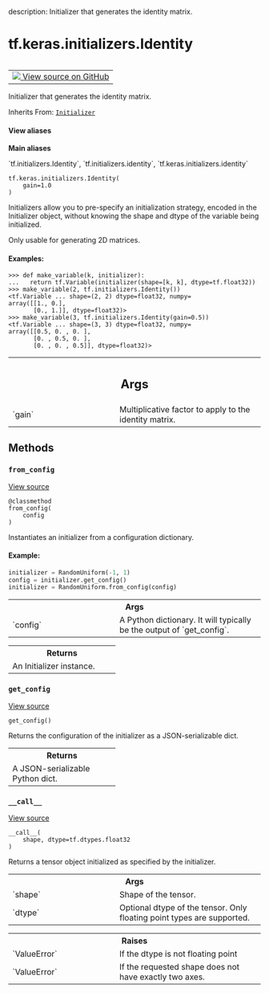 description: Initializer that generates the identity matrix.

<div itemscope itemtype="http://developers.google.com/ReferenceObject">
<meta itemprop="name" content="tf.keras.initializers.Identity" />
<meta itemprop="path" content="Stable" />
<meta itemprop="property" content="__call__"/>
<meta itemprop="property" content="__init__"/>
<meta itemprop="property" content="from_config"/>
<meta itemprop="property" content="get_config"/>
</div>

# tf.keras.initializers.Identity

<!-- Insert buttons and diff -->

<table class="tfo-notebook-buttons tfo-api nocontent" align="left">
<td>
  <a target="_blank" href="https://github.com/tensorflow/tensorflow/blob/r2.2/tensorflow/python/ops/init_ops_v2.py#L656-L711">
    <img src="https://www.tensorflow.org/images/GitHub-Mark-32px.png" />
    View source on GitHub
  </a>
</td>
</table>



Initializer that generates the identity matrix.

Inherits From: [`Initializer`](../../../tf/keras/initializers/Initializer.md)

<section class="expandable">
  <h4 class="showalways">View aliases</h4>
  <p>
<b>Main aliases</b>
<p>`tf.initializers.Identity`, `tf.initializers.identity`, `tf.keras.initializers.identity`</p>
</p>
</section>

<pre class="devsite-click-to-copy prettyprint lang-py tfo-signature-link">
<code>tf.keras.initializers.Identity(
    gain=1.0
)
</code></pre>



<!-- Placeholder for "Used in" -->

Initializers allow you to pre-specify an initialization strategy, encoded in
the Initializer object, without knowing the shape and dtype of the variable
being initialized.

Only usable for generating 2D matrices.

#### Examples:



```
>>> def make_variable(k, initializer):
...   return tf.Variable(initializer(shape=[k, k], dtype=tf.float32))
>>> make_variable(2, tf.initializers.Identity())
<tf.Variable ... shape=(2, 2) dtype=float32, numpy=
array([[1., 0.],
       [0., 1.]], dtype=float32)>
>>> make_variable(3, tf.initializers.Identity(gain=0.5))
<tf.Variable ... shape=(3, 3) dtype=float32, numpy=
array([[0.5, 0. , 0. ],
       [0. , 0.5, 0. ],
       [0. , 0. , 0.5]], dtype=float32)>
```

<!-- Tabular view -->
 <table class="responsive fixed orange">
<colgroup><col width="214px"><col></colgroup>
<tr><th colspan="2"><h2 class="add-link">Args</h2></th></tr>

<tr>
<td>
`gain`
</td>
<td>
Multiplicative factor to apply to the identity matrix.
</td>
</tr>
</table>



## Methods

<h3 id="from_config"><code>from_config</code></h3>

<a target="_blank" href="https://github.com/tensorflow/tensorflow/blob/r2.2/tensorflow/python/ops/init_ops_v2.py#L69-L89">View source</a>

<pre class="devsite-click-to-copy prettyprint lang-py tfo-signature-link">
<code>@classmethod</code>
<code>from_config(
    config
)
</code></pre>

Instantiates an initializer from a configuration dictionary.


#### Example:



```python
initializer = RandomUniform(-1, 1)
config = initializer.get_config()
initializer = RandomUniform.from_config(config)
```

<!-- Tabular view -->
 <table class="responsive fixed orange">
<colgroup><col width="214px"><col></colgroup>
<tr><th colspan="2">Args</th></tr>

<tr>
<td>
`config`
</td>
<td>
A Python dictionary.
It will typically be the output of `get_config`.
</td>
</tr>
</table>



<!-- Tabular view -->
 <table class="responsive fixed orange">
<colgroup><col width="214px"><col></colgroup>
<tr><th colspan="2">Returns</th></tr>
<tr class="alt">
<td colspan="2">
An Initializer instance.
</td>
</tr>

</table>



<h3 id="get_config"><code>get_config</code></h3>

<a target="_blank" href="https://github.com/tensorflow/tensorflow/blob/r2.2/tensorflow/python/ops/init_ops_v2.py#L710-L711">View source</a>

<pre class="devsite-click-to-copy prettyprint lang-py tfo-signature-link">
<code>get_config()
</code></pre>

Returns the configuration of the initializer as a JSON-serializable dict.


<!-- Tabular view -->
 <table class="responsive fixed orange">
<colgroup><col width="214px"><col></colgroup>
<tr><th colspan="2">Returns</th></tr>
<tr class="alt">
<td colspan="2">
A JSON-serializable Python dict.
</td>
</tr>

</table>



<h3 id="__call__"><code>__call__</code></h3>

<a target="_blank" href="https://github.com/tensorflow/tensorflow/blob/r2.2/tensorflow/python/ops/init_ops_v2.py#L686-L708">View source</a>

<pre class="devsite-click-to-copy prettyprint lang-py tfo-signature-link">
<code>__call__(
    shape, dtype=tf.dtypes.float32
)
</code></pre>

Returns a tensor object initialized as specified by the initializer.


<!-- Tabular view -->
 <table class="responsive fixed orange">
<colgroup><col width="214px"><col></colgroup>
<tr><th colspan="2">Args</th></tr>

<tr>
<td>
`shape`
</td>
<td>
Shape of the tensor.
</td>
</tr><tr>
<td>
`dtype`
</td>
<td>
Optional dtype of the tensor. Only floating point types are
supported.
</td>
</tr>
</table>



<!-- Tabular view -->
 <table class="responsive fixed orange">
<colgroup><col width="214px"><col></colgroup>
<tr><th colspan="2">Raises</th></tr>

<tr>
<td>
`ValueError`
</td>
<td>
If the dtype is not floating point
</td>
</tr><tr>
<td>
`ValueError`
</td>
<td>
If the requested shape does not have exactly two axes.
</td>
</tr>
</table>





